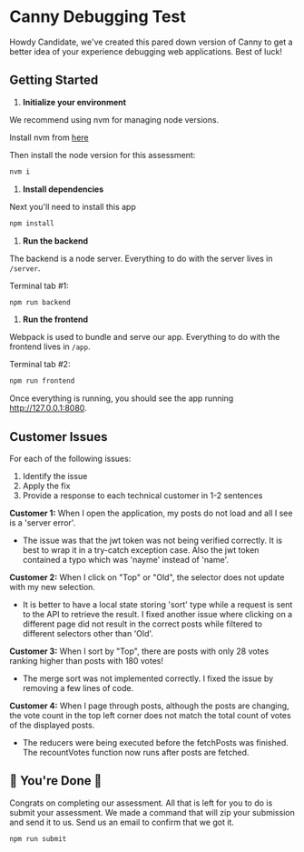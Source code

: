 # Canny Debugging Test

Howdy Candidate, we've created this pared down version of Canny to get a better idea of your experience debugging web applications. Best of luck!

## Getting Started

1. **Initialize your environment**

We recommend using nvm for managing node versions.

Install nvm from [here](https://github.com/creationix/nvm)

Then install the node version for this assessment:

```sh
nvm i
```

1. **Install dependencies**

Next you'll need to install this app

```sh
npm install
```

1. **Run the backend**

The backend is a node server. Everything to do with the server lives in `/server`.

Terminal tab #1:

```sh
npm run backend
```

1. **Run the frontend**

Webpack is used to bundle and serve our app. Everything to do with the frontend lives in `/app`.

Terminal tab #2:

```sh
npm run frontend
```

Once everything is running, you should see the app running http://127.0.0.1:8080.

## Customer Issues

For each of the following issues:

1. Identify the issue
1. Apply the fix
1. Provide a response to each technical customer in 1-2 sentences

**Customer 1:** When I open the application, my posts do not load and all I see is a 'server error'.
- The issue was that the jwt token was not being verified correctly. It is best to wrap it in a try-catch exception case. Also the jwt token contained a typo which was 'nayme' instead of 'name'.

**Customer 2:** When I click on "Top" or "Old", the selector does not update with my new selection.
- It is better to have a local state storing 'sort' type while a request is sent to the API to retrieve the result. I fixed another issue where clicking on a different page did not result in the correct posts while filtered to different selectors other than 'Old'.

**Customer 3:** When I sort by "Top", there are posts with only 28 votes ranking higher than posts with 180 votes!
- The merge sort was not implemented correctly. I fixed the issue by removing a few lines of code.

**Customer 4:** When I page through posts, although the posts are changing, the vote count in the top left corner does not match the total count of votes of the displayed posts.
- The reducers were being executed before the fetchPosts was finished. The recountVotes function now runs after posts are fetched. 

## 🎉 You're Done 🎉

Congrats on completing our assessment. All that is left for you to do is submit your assessment. We made a command that will zip your submission and send it to us. Send us an email to confirm that we got it.

```sh
npm run submit
```
